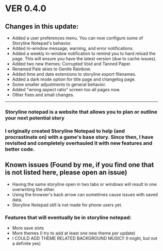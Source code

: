 # VER 0.4.0
## Changes in this update:
  - Added a user preferences menu. You can now configure some of Storyline Notepad's behavior.
  - Added in-window message, warning, and error notifications.
  - Added a weekly in-window notification to remind you to hard reload the page. This will ensure you have the latest version (due to cache issues).
  - Added two new themes: Corrupted Void and Tanned Paper.
  - Renamed Pale skies to Gentle Rainbow.
  - Added time and date extensions to storyline export filenames.
  - Added a dark mode option for title page and changelog page.
  - Some smaller adjustments to general behavior.
  - Added "wrong aspect ratio" screen too all pages now.
  - Other fixes and small changes.

---

### Storyline notepad is a website that allows you to plan or outline your next potential story

### I originally created Storyline Notepad to help (and procrastinate on) with a game's base story. Since then, I have revisited and completely overhauled it with new features and better code.

## Known issues (Found by me, if you find one that is not listed here, please open an issue)
  - Having the same storyline open in two tabs or windows will result in one overwriting the other.
  - Using the browser's back arrow can sometimes cause issues with saved data.
  - Storyline Notepad still is not made for phone users yet.

### Features that will eventually be in storyline notepad:
- More save slots
- More themes (I try to add at least one new theme per update)
- I COULD ADD THEME RELATED BACKGROUND MUSIC!! (I might, but not a definite yes)

